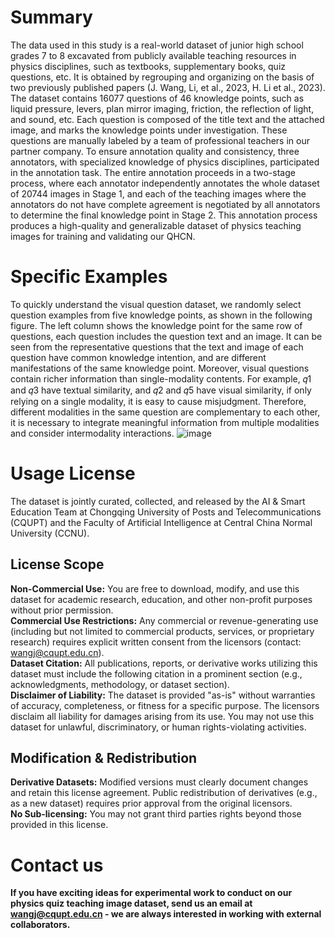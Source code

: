 # Summary
The data used in this study is a real-world dataset of junior high school grades 7 to 8 excavated from publicly available teaching resources in physics disciplines, such as textbooks, supplementary books, quiz questions, etc. It is obtained by regrouping and organizing on the basis of two previously published papers (J. Wang, Li, et al., 2023, H. Li et al., 2023). The dataset contains 16077 questions of 46 knowledge points, such as liquid pressure, levers, plan mirror imaging, friction, the reflection of light, and sound, etc. Each question is composed of the title text and the attached image, and marks the knowledge points under investigation. These questions are manually labeled by a team of professional teachers in our partner company. To ensure annotation quality and consistency, three annotators, with specialized knowledge of physics disciplines, participated in the annotation task. The entire annotation proceeds in a two-stage process, where each annotator independently annotates the whole dataset of 20744 images in Stage 1, and each of the teaching images where the annotators do not have complete agreement is negotiated by all annotators to determine the final knowledge point in Stage 2. This annotation process produces a high-quality and generalizable dataset of physics teaching images for training and validating our QHCN.
# Specific Examples
To quickly understand the visual question dataset, we randomly select question examples from five knowledge points, as shown in the following figure. The left column shows the knowledge point for the same row of questions, each question includes the question text and an image. It can be seen from the representative questions that the text and image of each question have common knowledge intention, and are different manifestations of the same knowledge point. Moreover, visual questions contain richer information than single-modality contents. For example, 𝑞1 and 𝑞3 have textual similarity, and 𝑞2 and 𝑞5 have visual similarity, if only relying on a single modality, it is easy to cause misjudgment. Therefore, different modalities in the same question are complementary to each other, it is necessary to integrate meaningful information from multiple modalities and consider intermodality interactions.
![image](https://github.com/user-attachments/assets/ed8df6b1-b668-40e8-84cb-a7d7d6f09daf)
# Usage License
The dataset is jointly curated, collected, and released by the AI & Smart Education Team at Chongqing University of Posts and Telecommunications (CQUPT) and the Faculty of Artificial Intelligence at Central China Normal University (CCNU).
## License Scope
**Non-Commercial Use:** You are free to download, modify, and use this dataset for academic research, education, and other non-profit purposes without prior permission.<br>
**Commercial Use Restrictions:** Any commercial or revenue-generating use (including but not limited to commercial products, services, or proprietary research) requires explicit written consent from the licensors (contact: wangj@cqupt.edu.cn).<br>
**Dataset Citation:** All publications, reports, or derivative works utilizing this dataset must include the following citation in a prominent section (e.g., acknowledgments, methodology, or dataset section).<br>
**Disclaimer of Liability:** The dataset is provided "as-is" without warranties of accuracy, completeness, or fitness for a specific purpose. The licensors disclaim all liability for damages arising from its use. You may not use this dataset for unlawful, discriminatory, or human rights-violating activities.<br>
## Modification & Redistribution
**Derivative Datasets:** Modified versions must clearly document changes and retain this license agreement. Public redistribution of derivatives (e.g., as a new dataset) requires prior approval from the original licensors.<br>
**No Sub-licensing:** You may not grant third parties rights beyond those provided in this license.
# Contact us
**If you have exciting ideas for experimental work to conduct on our physics quiz teaching image dataset, send us an email at wangj@cqupt.edu.cn - we are always interested in working with external collaborators.**
